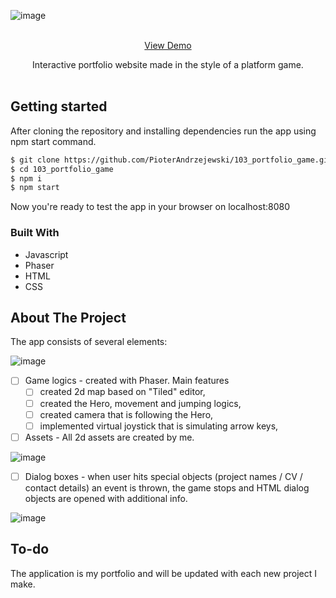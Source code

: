 

<!-- PROJECT LOGO -->

![image](https://github.com/PioterAndrzejewski/103_portfolio_game/assets/109315248/6126c316-1443-4f55-a4e1-072826f054b6)



<br />
<div align="center">
<a href="https://pioterandrzejewski.github.io/portfolio_game/">View Demo</a> <br>
  <p align="center">
Interactive portfolio website made in the style of a platform game.
    <br />
    <br />
  </p>
</div>

## Getting started

After cloning the repository and installing dependencies run the app using npm start command. 

  ```sh
  $ git clone https://github.com/PioterAndrzejewski/103_portfolio_game.git
  $ cd 103_portfolio_game
  $ npm i
  $ npm start
  ```
Now you're ready to test the app in your browser on localhost:8080

### Built With

- Javascript
- Phaser
- HTML
- CSS

## About The Project

The app consists of several elements:

![image](https://github.com/PioterAndrzejewski/103_portfolio_game/assets/109315248/9483053e-d706-48ca-84e9-c38c06604bc3)


- [ ] Game logics - created with Phaser. Main features
  - [ ] created 2d map based on "Tiled" editor,
  - [ ] created the Hero, movement and jumping logics,
  - [ ] created camera that is following the Hero,
  - [ ] implemented virtual joystick that is simulating arrow keys,

- [ ] Assets - All 2d assets are created by me. 

![image](https://github.com/PioterAndrzejewski/103_portfolio_game/assets/109315248/208640c5-799a-408d-9623-a8ffd39a2a23)


- [ ] Dialog boxes - when user hits special objects (project names / CV / contact details) an event is thrown, the game stops and HTML dialog objects are opened with additional info. 

![image](https://github.com/PioterAndrzejewski/103_portfolio_game/assets/109315248/67d2544f-f919-4502-8e8b-2afd781b6b78)



 ## To-do
The application is my portfolio and will be updated with each new project I make.
